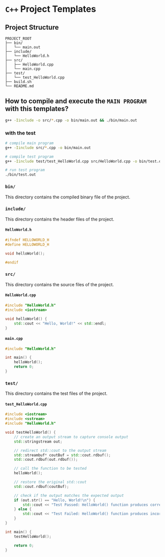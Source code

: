 # `C++` Project Templates 


## Project Structure

```
PROJECT_ROOT
├── bin/
│   └── main.out
├── include/
│   └── HelloWorld.h
├── src/
│   ├── HelloWorld.cpp
│   └── main.cpp
├── test/
│   └── test_HelloWorld.cpp
├── build.sh
└── README.md
```


## How to **compile and execute** the `MAIN PROGRAM` with this templates?
```sh
g++ -Iinclude -o src/*.cpp -o bin/main.out && ./bin/main.out
```

### with the test
```sh
# compile main program
g++ -Iinclude src/*.cpp -o bin/main.out

# compile test program
g++ -Iinclude test/test_HelloWorld.cpp src/HelloWorld.cpp -o bin/test.out

# run test program
./bin/test.out
```


### `bin/`

This directory contains the compiled binary file of the project.

### `include/`

This directory contains the header files of the project.

#### `HelloWorld.h`
```cpp
#ifndef HELLOWORLD_H
#define HELLOWORLD_H

void helloWorld();

#endif
```

### `src/`

This directory contains the source files of the project.

#### `HelloWorld.cpp`
```cpp
#include "HelloWorld.h"
#include <iostream>

void helloWorld() {
    std::cout << "Hello, World!" << std::endl;
}
```

#### `main.cpp`
```cpp
#include "HelloWorld.h"

int main() {
    helloWorld();
    return 0;
}
```

### `test/`

This directory contains the test files of the project.

#### `test_HelloWorld.cpp`
```cpp
#include <iostream>
#include <sstream> 
#include "HelloWorld.h"

void testHelloWorld() {
    // create an output stream to capture console output
    std::stringstream out;

    // redirect std::cout to the output stream
    std::streambuf* coutBuf = std::cout.rdbuf();
    std::cout.rdbuf(out.rdbuf());

    // call the function to be tested
    helloWorld();

    // restore the original std::cout
    std::cout.rdbuf(coutBuf);

    // check if the output matches the expected output
    if (out.str() == "Hello, World!\n") {
        std::cout << "Test Passed: HelloWorld() function produces correct output." << std::endl;
    } else {
        std::cout << "Test Failed: HelloWorld() function produces incorrect output." << std::endl;
    }
}

int main() {
    testHelloWorld();

    return 0;
}
```
